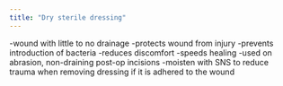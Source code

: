 ```yaml
---
title: "Dry sterile dressing"
---
```

-wound with little to no drainage
-protects wound from injury
-prevents introduction of bacteria
-reduces discomfort
-speeds healing
-used on abrasion, non-draining post-op incisions
-moisten with SNS to reduce trauma when removing dressing if it is adhered to the wound

